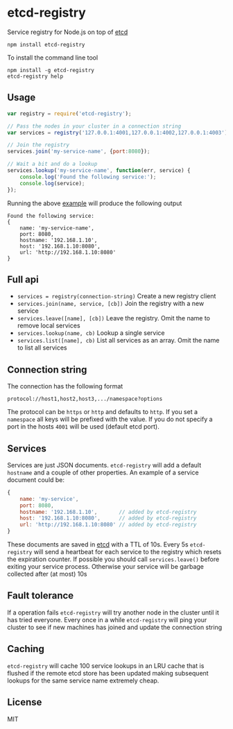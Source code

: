 # etcd-registry

Service registry for Node.js on top of [etcd](https://github.com/coreos/etcd)

	npm install etcd-registry

To install the command line tool

	npm install -g etcd-registry
	etcd-registry help

## Usage

``` js
var registry = require('etcd-registry');

// Pass the nodes in your cluster in a connection string
var services = registry('127.0.0.1:4001,127.0.0.1:4002,127.0.0.1:4003');

// Join the registry
services.join('my-service-name', {port:8080});

// Wait a bit and do a lookup
services.lookup('my-service-name', function(err, service) {
	console.log('Found the following service:');
	console.log(service);
});

```

Running the above [example](https://github.com/mafintosh/etcd-registry/blob/master/example.js) will produce the following output

```
Found the following service:
{
	name: 'my-service-name',
	port: 8080,
	hostname: '192.168.1.10',
	host: '192.168.1.10:8080',
	url: 'http://192.168.1.10:8080'
}
```

## Full api

* `services = registry(connection-string)` Create a new registry client
* `services.join(name, service, [cb])` Join the registry with a new service
* `services.leave([name], [cb])` Leave the registry. Omit the name to remove local services
* `services.lookup(name, cb)` Lookup a single service
* `services.list([name], cb)` List all services as an array. Omit the name to list all services

## Connection string

The connection has the following format

	protocol://host1,host2,host3,.../namespace?options

The protocol can be `https` or `http` and defaults to `http`.
If you set a `namespace` all keys will be prefixed with the value.
If you do not specify a port in the hosts `4001` will be used (default etcd port).

## Services

Services are just JSON documents. `etcd-registry` will add a default `hostname` and a couple of other properties.
An example of a service document could be:

``` js
{
	name: 'my-service',
	port: 8080,
	hostname: '192.168.1.10',       // added by etcd-registry
	host: '192.168.1.10:8080',      // added by etcd-registry
	url: 'http://192.168.1.10:8080' // added by etcd-registry
}
```

These documents are saved in [etcd](https://github.com/coreos/etcd) with a TTL of 10s.
Every 5s `etcd-registry` will send a heartbeat for each service to the registry which resets the expiration counter.
If possible you should call `services.leave()` before exiting your service process. Otherwise your service will be garbage collected after (at most) 10s

## Fault tolerance

If a operation fails `etcd-registry` will try another node in the cluster until it has tried everyone.
Every once in a while `etcd-registry` will ping your cluster to see if new machines has joined and update the connection string

## Caching

`etcd-registry` will cache 100 service lookups in an LRU cache that is flushed if the remote etcd store has been updated making subsequent lookups for the same service name extremely cheap.

## License

MIT
